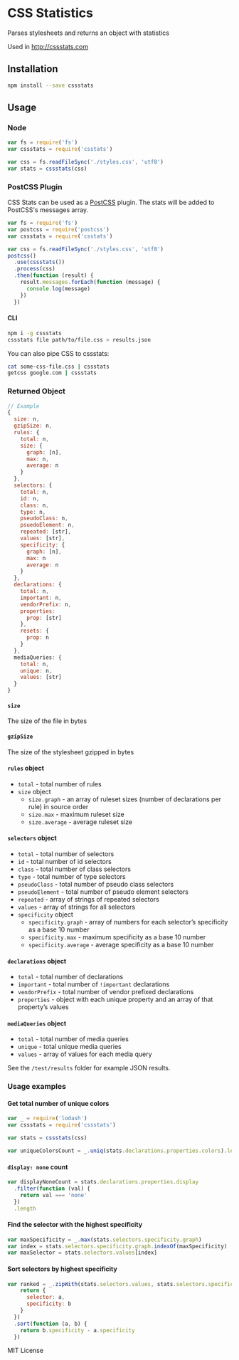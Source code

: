 # CSS Statistics
Parses stylesheets and returns an object with statistics

Used in http://cssstats.com

## Installation

```sh
npm install --save cssstats
```

## Usage

### Node

```js
var fs = require('fs')
var cssstats = require('csstats')

var css = fs.readFileSync('./styles.css', 'utf8')
var stats = cssstats(css)
```

### PostCSS Plugin

CSS Stats can be used as a [PostCSS](https://github.com/postcss/postcss) plugin.
The stats will be added to PostCSS's messages array.

```js
var fs = require('fs')
var postcss = require('postcss')
var cssstats = require('csstats')

var css = fs.readFileSync('./styles.css', 'utf8')
postcss()
  .use(cssstats())
  .process(css)
  .then(function (result) {
    result.messages.forEach(function (message) {
      console.log(message)
    })
  })
```

#### CLI

```sh
npm i -g cssstats
cssstats file path/to/file.css > results.json
```

You can also pipe CSS to cssstats:

```sh
cat some-css-file.css | cssstats
getcss google.com | cssstats
```

### Returned Object

```js
// Example
{
  size: n,
  gzipSize: n,
  rules: {
    total: n,
    size: {
      graph: [n],
      max: n,
      average: n
    }
  },
  selectors: {
    total: n,
    id: n,
    class: n,
    type: n,
    pseudoClass: n,
    psuedoElement: n,
    repeated: [str],
    values: [str],
    specificity: {
      graph: [n],
      max: n
      average: n
    }
  },
  declarations: {
    total: n,
    important: n,
    vendorPrefix: n,
    properties:
      prop: [str]
    },
    resets: {
      prop: n
    }
  },
  mediaQueries: {
    total: n,
    unique: n,
    values: [str]
  }
}
```

#### `size`
The size of the file in bytes

#### `gzipSize`
The size of the stylesheet gzipped in bytes

#### `rules` object

- `total` - total number of rules
- `size` object
  - `size.graph` - an array of ruleset sizes (number of declarations per rule) in source order
  - `size.max` - maximum ruleset size
  - `size.average` - average ruleset size

#### `selectors` object

- `total` - total number of selectors
- `id` - total number of id selectors
- `class` - total number of class selectors
- `type` - total number of type selectors
- `pseudoClass` - total number of pseudo class selectors
- `pseudoElement` - total number of pseudo element selectors
- `repeated` - array of strings of repeated selectors
- `values` - array of strings for all selectors
- `specificity` object
  - `specificity.graph` - array of numbers for each selector’s specificity as a base 10 number
  - `specificity.max` - maximum specificity as a base 10 number
  - `specificity.average` - average specificity as a base 10 number

#### `declarations` object

- `total` - total number of declarations
- `important` - total number of `!important` declarations
- `vendorPrefix` - total number of vendor prefixed declarations
- `properties` - object with each unique property and an array of that property’s values

#### `mediaQueries` object

- `total` - total number of media queries
- `unique` - total unique media queries
- `values` - array of values for each media query


See the `/test/results` folder for example JSON results.

### Usage examples

#### Get total number of unique colors

```js
var _ = require('lodash')
var cssstats = require('cssstats')

var stats = cssstats(css)

var uniqueColorsCount = _.uniq(stats.declarations.properties.colors).length
```

#### `display: none` count

```js
var displayNoneCount = stats.declarations.properties.display
  .filter(function (val) {
    return val === 'none'
  })
  .length
```

#### Find the selector with the highest specificity

```js
var maxSpecificity = _.max(stats.selectors.specificity.graph)
var index = stats.selectors.specificity.graph.indexOf(maxSpecificity)
var maxSelector = stats.selectors.values[index]
```

#### Sort selectors by highest specificity

```js
var ranked = _.zipWith(stats.selectors.values, stats.selectors.specificity.graph, function (a, b) {
    return {
      selector: a,
      specificity: b
    }
  })
  .sort(function (a, b) {
    return b.specificity - a.specificity
  })
```


MIT License

